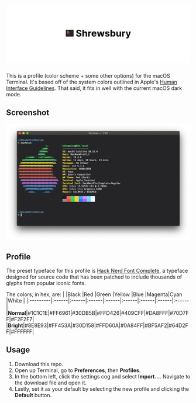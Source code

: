 # ![shrewsbury-terminal](https://raw.githubusercontent.com/hugginsio/art/master/shrewsbury-terminal/repo-banner.png)

This is a profile (color scheme + some other options) for the macOS Terminal. It's based off of the system colors outlined in Apple's [Human Interface Guidelines](https://developer.apple.com/design/human-interface-guidelines/ios/visual-design/color/). That said, it fits in well with the current macOS dark mode.

## Screenshot
<center>
    <img src="screenshot.png" />
</center>

## Profile
The preset typeface for this profile is [Hack Nerd Font Complete](https://github.com/ryanoasis/nerd-fonts/tree/v2.1.0/patched-fonts/Hack), a typeface designed for source code that has been patched to include thousands of glyphs from popular iconic fonts.

The colors, in hex, are:
|          |Black  |Red    |Green  |Yellow |Blue   |Magenta|Cyan   |White  |
|:---------|:------|:------|:------|:------|:------|:------|:------|:------|
|**Normal**|#1C1C1E|#FF6961|#30DB5B|#FFD426|#409CFF|#DA8FFF|#70D7FF|#F2F2F7|
|**Bright**|#8E8E93|#FF453A|#30D158|#FFD60A|#0A84FF|#BF5AF2|#64D2FF|#FFFFFF|

## Usage
1. Download this repo.
2. Open up Terminal, go to **Preferences**, then **Profiles**.
3. In the bottom left, click the settings cog and select **Import...**. Navigate to the download file and open it.
4. Lastly, set it as your default by selecting the new profile and clicking the **Default** button.